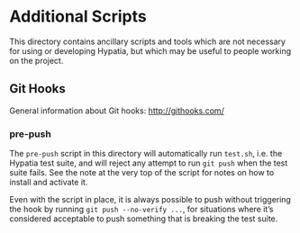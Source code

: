 Additional Scripts
==================

This directory contains ancillary scripts and tools which are not
necessary for using or developing Hypatia, but which may be useful to
people working on the project.


Git Hooks
---------

General information about Git hooks: http://githooks.com/

### pre-push

The `pre-push` script in this directory will automatically run
`test.sh`, i.e. the Hypatia test suite, and will reject any attempt to
run `git push` when the test suite fails.  See the note at the very
top of the script for notes on how to install and activate it.

Even with the script in place, it is always possible to push without
triggering the hook by running `git push --no-verify ...`, for
situations where it’s considered acceptable to push something that is
breaking the test suite.
